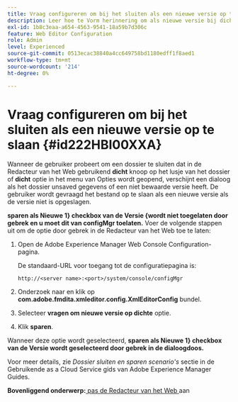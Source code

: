 ```yaml
---
title: Vraag configureren om bij het sluiten als een nieuwe versie op te slaan
description: Leer hoe te Vorm herinnering om als nieuwe versie bij dicht te bewaren
exl-id: 1b8c3eaa-a654-4563-9541-18a59b7d306c
feature: Web Editor Configuration
role: Admin
level: Experienced
source-git-commit: 0513ecac38840a4cc649758bd1180edff1f8aed1
workflow-type: tm+mt
source-wordcount: '214'
ht-degree: 0%

---
```


# Vraag configureren om bij het sluiten als een nieuwe versie op te slaan {#id222HBI00XXA}

Wanneer de gebruiker probeert om een dossier te sluiten dat in de Redacteur van het Web gebruikend **dicht** knoop op het lusje van het dossier of **dicht** optie in het menu van Opties wordt geopend, verschijnt een dialoog als het dossier unsaved gegevens of een niet bewaarde versie heeft. De gebruiker wordt gevraagd het bestand op te slaan als een nieuwe versie als de versie niet is opgeslagen.

**sparen als Nieuwe 1} checkbox van de Versie {wordt niet toegelaten door gebrek en u moet dit van configMgr toelaten.** Voer de volgende stappen uit om de optie door gebrek in de Redacteur van het Web toe te laten:

1. Open de Adobe Experience Manager Web Console Configuration-pagina.

   De standaard-URL voor toegang tot de configuratiepagina is:

   ```http
   http://<server name>:<port>/system/console/configMgr
   ```

1. Onderzoek naar en klik op **com.adobe.fmdita.xmleditor.config.XmlEditorConfig** bundel.

1. Selecteer **vragen om nieuwe versie op dichte** optie.

1. Klik **sparen**.


Wanneer deze optie wordt geselecteerd, **sparen als Nieuwe 1} checkbox van de Versie wordt geselecteerd door gebrek in de dialoogdoos.**

Voor meer details, zie *Dossier sluiten en sparen scenario&#39;s* sectie in de Gebruikende as a Cloud Service gids van Adobe Experience Manager Guides.

**Bovenliggend onderwerp:**[ pas de Redacteur van het Web ](conf-web-editor.md) aan
